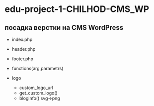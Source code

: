 # edu-project-1-CHILHOD-CMS_WP

## посадка верстки на CMS WordPress

- index.php
- header.php
- footer.php


- functions(arg,parametrs)
- logo
  - custom_logo_url
  - get_custom_logo()
  - bloginfo()
  svg->png

